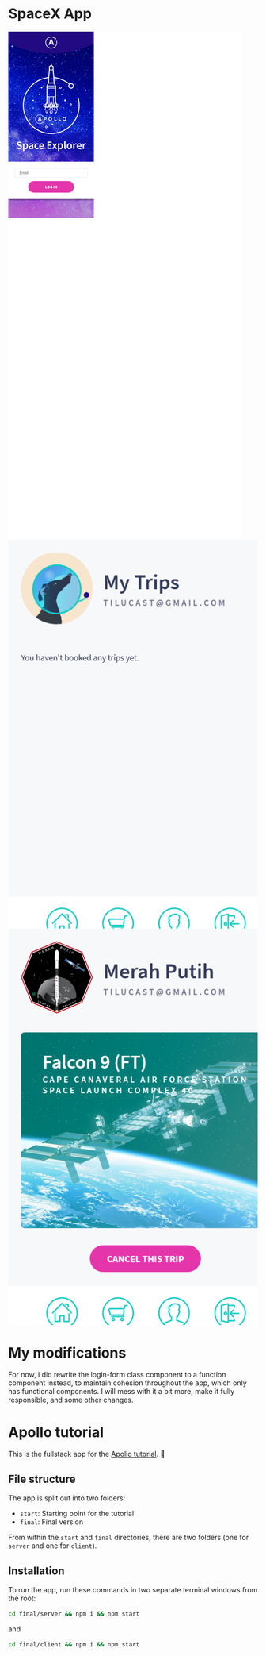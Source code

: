 # SpaceX App
<img src="images/Screenshot_2021-01-21 Launches.png" align="center"></img>
<img src="images/Screenshot_2021-01-21 Launches(1).png" align="center"></img>
<img src="images/Screenshot_2021-01-21 Launches(2).png" align="center"></img>

# My modifications
For now, i did rewrite the login-form class component to a function component instead, to maintain cohesion throughout the app, which only has functional components.
I will mess with it a bit more, make it fully responsible, and some other changes.

# Apollo tutorial

This is the fullstack app for the [Apollo tutorial](http://apollographql.com/docs/tutorial/introduction.html). 🚀

## File structure

The app is split out into two folders:
- `start`: Starting point for the tutorial
- `final`: Final version

From within the `start` and `final` directories, there are two folders (one for `server` and one for `client`).

## Installation

To run the app, run these commands in two separate terminal windows from the root:

```bash
cd final/server && npm i && npm start
```

and

```bash
cd final/client && npm i && npm start
```
